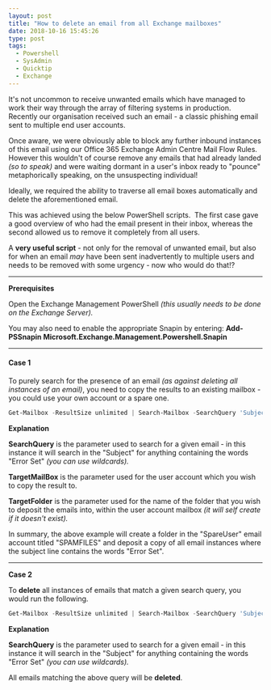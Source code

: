 ```yaml
---
layout: post
title: "How to delete an email from all Exchange mailboxes"
date: 2018-10-16 15:45:26
type: post
tags:
  - Powershell
  - SysAdmin
  - Quicktip
  - Exchange
---
```


It's not uncommon to receive unwanted emails which have managed to work their way through the array of filtering systems in production.  Recently our organisation received such an email - a classic phishing email sent to multiple end user accounts.

Once aware, we were obviously able to block any further inbound instances of this email using our Office 365 Exchange Admin Centre Mail Flow Rules.  However this wouldn't of course remove any emails that had already landed _(so to speak)_ and were waiting dormant in a user's inbox ready to "pounce" metaphorically speaking, on the unsuspecting individual!

Ideally, we required the ability to traverse all email boxes automatically and delete the aforementioned email.

This was achieved using the below PowerShell scripts.  The first case gave a good overview of who had the email present in their inbox, whereas the second allowed us to remove it completely from all users.

A **very useful script** - not only for the removal of unwanted email, but also for when an email _may_ have been sent inadvertently to multiple users and needs to be removed with some urgency - now who would do that!?

---

**Prerequisites**

Open the Exchange Management PowerShell _(this usually needs to be done on the Exchange Server)._

You may also need to enable the appropriate Snapin by entering: **Add-PSSnapin Microsoft.Exchange.Management.Powershell.Snapin**

---

#### **Case 1**

To purely search for the presence of an email _(as against deleting all instances of an email)_, you need to copy the results to an existing mailbox - you could use your own account or a spare one.

```PowerShell
Get-Mailbox -ResultSize unlimited | Search-Mailbox -SearchQuery 'Subject:"*Error Set*"' -TargetMailBox "SpareUser" -TargetFolder "SPAMFILES"`
```

**Explanation**

**SearchQuery** is the parameter used to search for a given email - in this instance it will search in the "Subject" for anything containing the words "Error Set" _(you can use wildcards)._

**TargetMailBox** is the parameter used for the user account which you wish to copy the result to.

**TargetFolder** is the parameter used for the name of the folder that you wish to deposit the emails into, within the user account mailbox _(it will self create if it doesn't exist)._

In summary, the above example will create a folder in the "SpareUser" email account titled "SPAMFILES" and deposit a copy of all email instances where the subject line contains the words "Error Set".

---

**Case 2**

To **delete** all instances of emails that match a given search query, you would run the following.

```PowerShell
Get-Mailbox -ResultSize unlimited | Search-Mailbox -SearchQuery 'Subject:"*Error Set*"' -DeleteContent`
```

**Explanation**

**SearchQuery** is the parameter used to search for a given email - in this instance it will search in the "Subject" for anything containing the words "Error Set" *(you can use wildcards).*

All emails matching the above query will be **deleted**.
